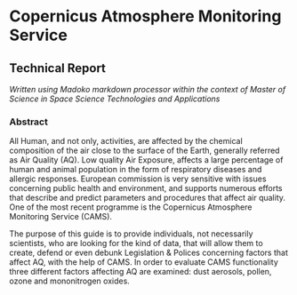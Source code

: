 # Copernicus Atmosphere Monitoring Service
## Technical Report

*Written using Madoko markdown processor within the context of Master of Science in Space Science Technologies and Applications*

### Abstract

All Human, and not only, activities, are affected by the chemical composition of the air close to the surface of the Earth, generally referred as Air Quality (AQ). Low quality Air Exposure, affects a large percentage of human and animal population in the form of respiratory diseases and allergic responses. European commission is very sensitive with issues concerning public health and environment, and supports numerous efforts that describe and predict parameters and procedures that affect air quality. One of the most recent programme is the Copernicus Atmosphere Monitoring Service (CAMS).

The purpose of this guide is to provide individuals, not necessarily scientists, who are looking for the kind of data, that will allow them to create, defend or even debunk Legislation & Polices concerning factors that affect AQ, with the help of CAMS. In order to evaluate CAMS functionality three different factors affecting AQ are examined: dust aerosols, pollen, ozone and mononitrogen oxides.
